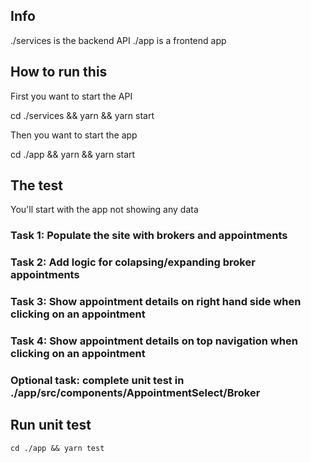 ## Info

./services is the backend API ./app is a frontend app

## How to run this

First you want to start the API

cd ./services && yarn && yarn start

Then you want to start the app

cd ./app && yarn && yarn start

## The test

You'll start with the app not showing any data

### Task 1: Populate the site with brokers and appointments

### Task 2: Add logic for colapsing/expanding broker appointments

### Task 3: Show appointment details on right hand side when clicking on an appointment

### Task 4: Show appointment details on top navigation when clicking on an appointment

### Optional task: complete unit test in ./app/src/components/AppointmentSelect/Broker

## Run unit test

`cd ./app && yarn test`
